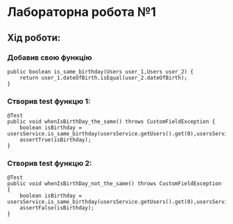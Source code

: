 # Лабораторна робота №1

## Хід роботи:

### Добавив свою функцію

    public boolean is_same_birthday(Users user_1,Users user_2) {
        return user_1.dateOfBirth.isEqual(user_2.dateOfBirth);
    }
    
### Створив test функцю 1:
    @Test
    public void whenIsBirthDay_the_same() throws CustomFieldException {
        boolean isBirthday = usersService.is_same_birthday(usersService.getUsers().get(0),usersService.getUsers().get(1));
        assertTrue(isBirthday);
    }
    
### Створив test функцю 2:

    @Test
    public void whenIsBirthDay_not_the_same() throws CustomFieldException {
        boolean isBirthday = usersService.is_same_birthday(usersService.getUsers().get(0),usersService.getUsers().get(1));
        assertFalse(isBirthday);
    }


